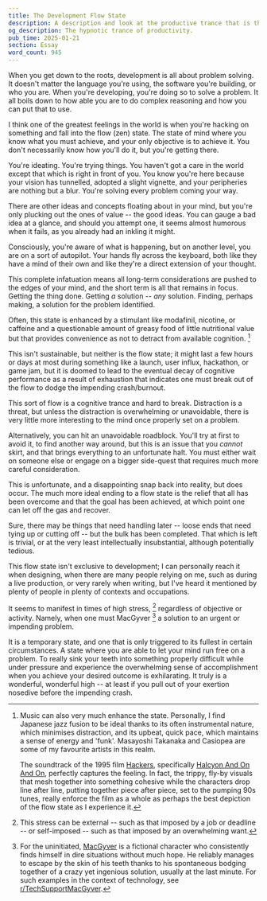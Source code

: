 ```yaml
---
title: The Development Flow State
description: A description and look at the productive trance that is the flow state (AKA zen state). An attempt at capturing in words the essence of complete cognitive immersion and the enthralling rush it brings.
og_description: The hypnotic trance of productivity.
pub_time: 2025-01-21
section: Essay
word_count: 945
---
```


When you get down to the roots, development is all about problem solving. It doesn't matter the language you're using, the software you're building, or who you are. When you're developing, you're doing so to solve a problem. It all boils down to how able you are to do complex reasoning and how you can put that to use.

I think one of the greatest feelings in the world is when you're hacking on something and fall into the flow (zen) state. The state of mind where you know what you must achieve, and your only objective is to achieve it. You don't necessarily know how you'll do it, but you're getting there.

You're ideating. You're trying things. You haven't got a care in the world except that which is right in front of you. You know you're here because your vision has tunnelled, adopted a slight vignette, and your peripheries are nothing but a blur. You're solving every problem coming your way.

There are other ideas and concepts floating about in your mind, but you're only plucking out the ones of value -- the good ideas. You can gauge a bad idea at a glance, and should you attempt one, it seems almost humorous when it fails, as you already had an inkling it might.

Consciously, you're aware of what is happening, but on another level, you are on a sort of autopilot. Your hands fly across the keyboard, both like they have a mind of their own and like they're a direct extension of your thought.

This complete infatuation means all long-term considerations are pushed to the edges of your mind, and the short term is all that remains in focus. Getting the thing done. Getting _a_ solution -- _any_ solution. Finding, perhaps making, a solution for the problem identified.

Often, this state is enhanced by a stimulant like modafinil, nicotine, or caffeine and a questionable amount of greasy food of little nutritional value but that provides convenience as not to detract from available cognition. [^1]

This isn't sustainable, but neither is the flow state; it might last a few hours or days at most during something like a launch, user influx, hackathon, or game jam, but it is doomed to lead to the eventual decay of cognitive performance as a result of exhaustion that indicates one must break out of the flow to dodge the impending crash/burnout.

This sort of flow is a cognitive trance and hard to break. Distraction is a threat, but unless the distraction is overwhelming or unavoidable, there is very little more interesting to the mind once properly set on a problem.

Alternatively, you can hit an unavoidable roadblock. You'll try at first to avoid it, to find another way around, but this is an issue that you _cannot_ skirt, and that brings everything to an unfortunate halt. You must either wait on someone else or engage on a bigger side-quest that requires much more careful consideration.

This is unfortunate, and a disappointing snap back into reality, but does occur. The much more ideal ending to a flow state is the relief that all has been overcome and that the goal has been achieved, at which point one can let off the gas and recover.

Sure, there may be things that need handling later -- loose ends that need tying up or cutting off -- but the bulk has been completed. That which is left is trivial, or at the very least intellectually insubstantial, although potentially tedious.

This flow state isn't exclusive to development; I can personally reach it when designing, when there are many people relying on me, such as during a live production, or very rarely when writing, but I've heard it mentioned by plenty of people in plenty of contexts and occupations.

It seems to manifest in times of high stress, [^2] regardless of objective or activity. Namely, when one must MacGyver [^3] a solution to an urgent or impending problem.

It is a temporary state, and one that is only triggered to its fullest in certain circumstances. A state where you are able to let your mind run free on a problem. To really sink your teeth into something properly difficult while under pressure and experience the overwhelming sense of accomplishment when you achieve your desired outcome is exhilarating. It truly is a wonderful, wonderful high -- at least if you pull out of your exertion nosedive before the impending crash.

[^1]:
    Music can also very much enhance the state. Personally, I find Japanese jazz fusion to be ideal thanks to its often instrumental nature, which minimises distraction, and its upbeat, quick pace, which maintains a sense of energy and 'funk'. Masayoshi Takanaka and Casiopea are some of my favourite artists in this realm.

    The soundtrack of the 1995 film [Hackers](<https://en.wikipedia.org/wiki/Hackers_(film)>), specifically [Halcyon And On And On](https://www.youtube.com/watch?v=oNYFXsuW_W4), perfectly captures the feeling. In fact, the trippy, fly-by visuals that mesh together into something cohesive while the characters drop line after line, putting together piece after piece, set to the pumping 90s tunes, really enforce the film as a whole as perhaps the best depiction of the flow state as I experience it.

[^2]: This stress can be external -- such as that imposed by a job or deadline -- or self-imposed -- such as that imposed by an overwhelming want.
[^3]: For the uninitiated, [MacGyver](https://en.wikipedia.org/wiki/MacGyver) is a fictional character who consistently finds himself in dire situations without much hope. He reliably manages to escape by the skin of his teeth thanks to his spontaneous bodging together of a crazy yet ingenious solution, usually at the last minute. For such examples in the context of technology, see [r/TechSupportMacGyver](www.reddit.com/r/techsupportmacgyver).
